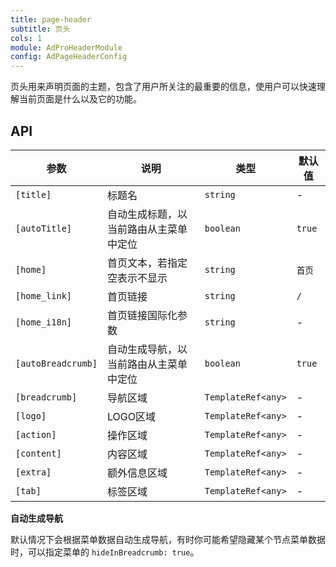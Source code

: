 ```yaml
---
title: page-header
subtitle: 页头
cols: 1
module: AdProHeaderModule
config: AdPageHeaderConfig
---
```


页头用来声明页面的主题，包含了用户所关注的最重要的信息，使用户可以快速理解当前页面是什么以及它的功能。

## API

参数 | 说明 | 类型 | 默认值
----|------|-----|------
`[title]` | 标题名 | `string` | -
`[autoTitle]` | 自动生成标题，以当前路由从主菜单中定位  | `boolean` | `true`
`[home]` | 首页文本，若指定空表示不显示  | `string` | `首页`
`[home_link]` | 首页链接  | `string` | `/`
`[home_i18n]` | 首页链接国际化参数 | `string` | -
`[autoBreadcrumb]` | 自动生成导航，以当前路由从主菜单中定位  | `boolean` | `true`
`[breadcrumb]` | 导航区域  | `TemplateRef<any>` | -
`[logo]` | LOGO区域  | `TemplateRef<any>` | -
`[action]` | 操作区域  | `TemplateRef<any>` | -
`[content]` | 内容区域  | `TemplateRef<any>` | -
`[extra]` | 额外信息区域  | `TemplateRef<any>` | -
`[tab]` | 标签区域  | `TemplateRef<any>` | -

**自动生成导航**

默认情况下会根据菜单数据自动生成导航，有时你可能希望隐藏某个节点菜单数据时，可以指定菜单的 `hideInBreadcrumb: true`。
